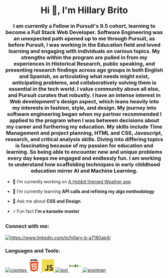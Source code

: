 <h1 align="center">Hi 👋, I'm Hillary Brito</h1>
<h3 align="center">I am currently a Fellow in Pursuit's 9.5 cohort, learning to become a Full Stack Web Developer. Software Engineering was an unexpected path opened up to me through Pursuit, as before Pursuit, I was working in the Education field and loved learning and engaging with individuals on various topics. My strengths within the program are pulled in from my experiences in Historical Research, public speaking, and presenting research findings across age groups in both English and Spanish, as articulating what needs might exist, anticipating problems, and collaboratively solving them is essential in the tech world. I value community above all else, and Pursuit curates that robustly. I have an intense interest in Web development's design aspect, which leans heavily into my interests in fashion, style, and design. My journey into software engineering began when my partner recommended I applied to the program when I was between decisions about my career and furthering my education. My skills include Time Management and project planning, HTML and CSS, Javascript, research, and critical analysis skills. Diving into differing topics is fascinating because of my passion for education and learning. So being able to encounter new and unique problems every day keeps me engaged and endlessly fun. I am working to understand how scaffolding techniques in early childhood education mirror AI and Machine Learning.</h3>

- 🔭 I’m currently working on [A Hobbit themed Weather app](HillaryB110/Out-of-the-Shire-Weather-App)

- 🌱 I’m currently learning **API calls and refining my algo methodology**

- 💬 Ask me about **CSS and Design**

- ⚡ Fun fact **I'm a karaoke master**

<h3 align="left">Connect with me:</h3>
<p align="left">
<a href="https://linkedin.com/in/https://www.linkedin.com/in/hillary-b-a7180ab4/" target="blank"><img align="center" src="https://raw.githubusercontent.com/rahuldkjain/github-profile-readme-generator/master/src/images/icons/Social/linked-in-alt.svg" alt="https://www.linkedin.com/in/hillary-b-a7180ab4/" height="30" width="40" /></a>
</p>

<h3 align="left">Languages and Tools:</h3>
<p align="left"> <a href="https://www.cypress.io" target="_blank" rel="noreferrer"> <img src="https://raw.githubusercontent.com/simple-icons/simple-icons/6e46ec1fc23b60c8fd0d2f2ff46db82e16dbd75f/icons/cypress.svg" alt="cypress" width="40" height="40"/> </a> <a href="https://www.w3.org/html/" target="_blank" rel="noreferrer"> <img src="https://raw.githubusercontent.com/devicons/devicon/master/icons/html5/html5-original-wordmark.svg" alt="html5" width="40" height="40"/> </a> <a href="https://developer.mozilla.org/en-US/docs/Web/JavaScript" target="_blank" rel="noreferrer"> <img src="https://raw.githubusercontent.com/devicons/devicon/master/icons/javascript/javascript-original.svg" alt="javascript" width="40" height="40"/> </a> <a href="https://jestjs.io" target="_blank" rel="noreferrer"> <img src="https://www.vectorlogo.zone/logos/jestjsio/jestjsio-icon.svg" alt="jest" width="40" height="40"/> </a> <a href="https://nodejs.org" target="_blank" rel="noreferrer"> <img src="https://raw.githubusercontent.com/devicons/devicon/master/icons/nodejs/nodejs-original-wordmark.svg" alt="nodejs" width="40" height="40"/> </a> <a href="https://postman.com" target="_blank" rel="noreferrer"> <img src="https://www.vectorlogo.zone/logos/getpostman/getpostman-icon.svg" alt="postman" width="40" height="40"/> </a> </p>
